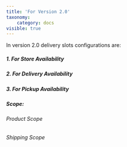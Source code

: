```yaml
---
title: 'For Version 2.0'
taxonomy:
    category: docs
visible: true
---
```


In version 2.0 delivery slots configurations are:

##### 1. For Store Availability [](https://www.sellacious.com/learn/delivery%20slots/for-version-2-0/store-availability)
##### 2. For Delivery Availability [](https://www.sellacious.com/learn/delivery%20slots/for-version-2-0/delivery-availability)
##### 3. For Pickup Availability [](https://www.sellacious.com/learn/delivery%20slots/for-version-2-0/pickup-availability)
##### Scope:
###### Product Scope [](https://www.sellacious.com/learn/delivery%20slots/for-version-2-0/product-and-shipping-scope#product-scope)
###### Shipping Scope [](https://www.sellacious.com/learn/delivery%20slots/for-version-2-0/product-and-shipping-scope#shipping-scope)

